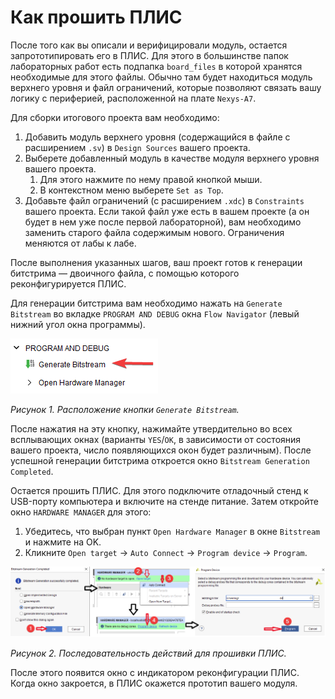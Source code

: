 # Как прошить ПЛИС

После того как вы описали и верифицировали модуль, остается запрототипировать его в  ПЛИС. Для этого в большинстве папок лабораторных работ есть подпапка `board_files` в которой хранятся необходимые для этого файлы. Обычно там будет находиться модуль верхнего уровня и файл ограничений, которые позволяют связать вашу логику с периферией, расположенной на плате `Nexys-A7`.

Для сборки итогового проекта вам необходимо:

1. Добавить модуль верхнего уровня (содержащийся в файле с расширением `.sv`) в `Design Sources` вашего проекта.
2. Выберете добавленный модуль в качестве модуля верхнего уровня вашего проекта.
   1. Для этого нажмите по нему правой кнопкой мыши.
   2. В контекстном меню выберете `Set as Top`.
3. Добавьте файл ограничений (с расширением `.xdc`) в `Constraints` вашего проекта. Если такой файл уже есть в вашем проекте (а он будет в нем уже после первой лабораторной), вам необходимо заменить старого файла содержимым нового. Ограничения меняются от лабы к лабе.

После выполнения указанных шагов, ваш проект готов к генерации битстрима — двоичного файла, с помощью которого реконфигурируется ПЛИС.

Для генерации битстрима вам необходимо нажать на `Generate Bitstream` во вкладке `PROGRAM AND DEBUG` окна `Flow Navigator` (левый нижний угол окна программы).

![../.pic/Vivado%20Basics/How%20to%20program%20an%20fpga%20board/fig_1.png](../.pic/Vivado%20Basics/How%20to%20program%20an%20fpga%20board/fig_1.png)

_Рисунок 1. Расположение кнопки `Generate Bitstream`._

После нажатия на эту кнопку, нажимайте утвердительно во всех всплывающих окнах (варианты `YES`/`OK`, в зависимости от состояния вашего проекта, число появляющихся окон будет различным). После успешной генерации битстрима откроется окно `Bitstream Generation Completed`.

Остается прошить ПЛИС. Для этого подключите отладочный стенд к USB-порту компьютера и включите на стенде питание. Затем откройте окно `HARDWARE MANAGER` для этого:

1. Убедитесь, что выбран пункт `Open Hardware Manager` в окне `Bitstream` и нажмите на OK.
2. Кликните `Open target` → `Auto Connect` → `Program device` → `Program`.

![../.pic/Vivado%20Basics/How%20to%20program%20an%20fpga%20board/fig_2.png](../.pic/Vivado%20Basics/How%20to%20program%20an%20fpga%20board/fig_2.png)

_Рисунок 2. Последовательность действий для прошивки ПЛИС._

После этого появится окно с индикатором реконфигурации ПЛИС. Когда окно закроется, в ПЛИС окажется прототип вашего модуля.
